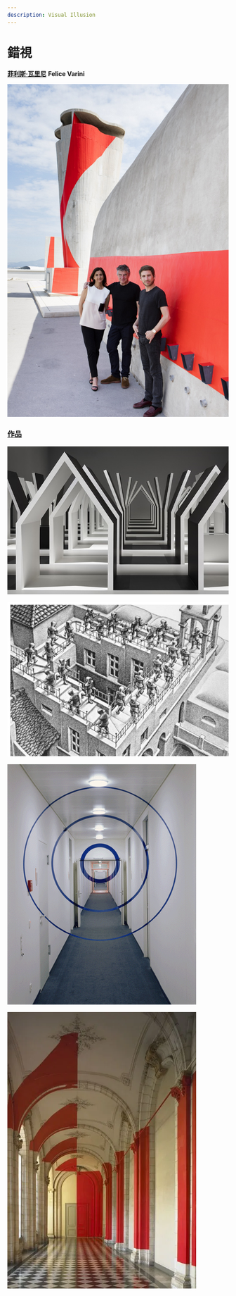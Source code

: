 ```yaml
---
description: Visual Illusion
---
```


# 錯視

[**菲利斯·瓦里尼**](https://www.indetail.com.tw/archives/24020) **Felice Varini**



![&#x83F2;&#x5229;&#x65AF;&#xB7;&#x74E6;&#x91CC;&#x5C3C;](.gitbook/assets/image-1.png)

### [作品](https://blog.tiandiren.tw/archives/3222)

![](.gitbook/assets/image%20%2816%29.png)

![](.gitbook/assets/image%20%288%29.png)

![](.gitbook/assets/image%20%2815%29.png)

![](.gitbook/assets/image%20%285%29.png)

